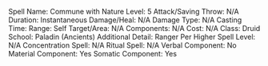 
Spell Name: Commune with Nature
Level: 5
Attack/Saving Throw: N/A
Duration: Instantaneous
Damage/Heal: N/A
Damage Type: N/A
Casting Time: 
Range: Self
Target/Area: N/A
Components: N/A
Cost: N/A
Class: Druid
School:  Paladin (Ancients)
Additional Detail:  Ranger
Per Higher Spell Level: N/A
Concentration Spell: N/A
Ritual Spell: N/A
Verbal Component: No
Material Component: Yes
Somatic Component: Yes
